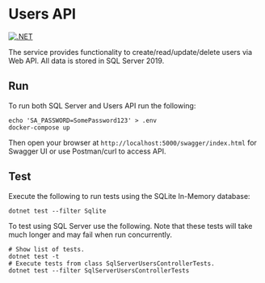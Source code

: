 # Users API

[![.NET](https://github.com/iskorotkov/users-api/actions/workflows/dotnet.yml/badge.svg)](https://github.com/iskorotkov/users-api/actions/workflows/dotnet.yml)

The service provides functionality to create/read/update/delete users via Web API. All data is stored in SQL Server 2019.

## Run

To run both SQL Server and Users API run the following:

```shell
echo 'SA_PASSWORD=SomePassword123' > .env
docker-compose up
```

Then open your browser at `http://localhost:5000/swagger/index.html` for Swagger UI or use Postman/curl to access API.

## Test

Execute the following to run tests using the SQLite In-Memory database:

```shell
dotnet test --filter Sqlite
```

To test using SQL Server use the following. Note that these tests will take much longer and may fail when run concurrently.

```shell
# Show list of tests.
dotnet test -t
# Execute tests from class SqlServerUsersControllerTests.
dotnet test --filter SqlServerUsersControllerTests
```
